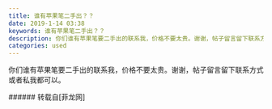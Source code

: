 ```yaml
---
title: 谁有苹果笔二手出？？
date: 2019-1-14 03:38
keywords: 谁有苹果笔二手出？？
description: 你们谁有苹果笔要二手出的联系我，价格不要太贵。谢谢，帖子留言留下联系方式或者私我都可以。
categories: used
---
```

<td class="t_f" id="postmessage_2685813">

你们谁有苹果笔要二手出的联系我，价格不要太贵。谢谢，帖子留言留下联系方式或者私我都可以。<br/>
</td>
###### 转载自[菲龙网]